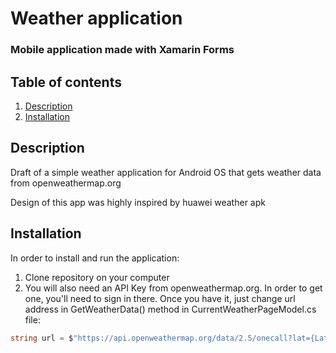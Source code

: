 # Weather application

### Mobile application made with Xamarin Forms

## Table of contents
1. [Description](#description)
2. [Installation](#installation)

## Description

Draft of a simple weather application for Android OS that gets weather data from openweathermap.org

Design of this app was highly inspired by huawei weather apk


## Installation

In order to install and run the application:
1. Clone repository on your computer
2. You will also need an API Key from openweathermap.org. In order to get one, you'll need to sign in there. Once you have it, just change url address in GetWeatherData() method in CurrentWeatherPageModel.cs file:

```c#
string url = $"https://api.openweathermap.org/data/2.5/onecall?lat={Latitude}&lon={Longitude}&exclude=minutely&appid=[YOUR API Key]&units=metric";
```
